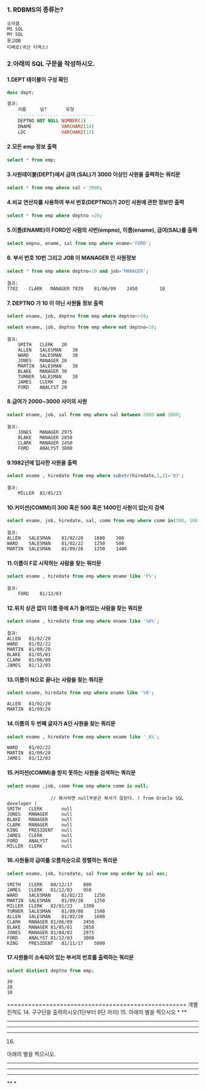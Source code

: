 ### 1. RDBMS의 종류는?
	오라클
	MS SQL
	MY SQL
	몽고DB
	티베로(국산 티맥스)

### 2.아래의 SQL 구문을 작성하시오.

#### 1.DEPT 테이블이 구성 확인
```sql
desc dept;
```
```sql
결과: 
	이름     널?       유형           
	------ -------- ------------ 
	DEPTNO NOT NULL NUMBER(2)    
	DNAME           VARCHAR2(14) 
	LOC             VARCHAR2(13) 
```
#### 2.모든 emp 정보 출력
```sql
select * from emp;
```
#### 3.사원테이블(DEPT)에서 급여 (SAL)가 3000 이상인 사원을 출력하는 쿼리문
```sql
select * from emp where sal > 3000;
```

#### 4.비교 연산자를 사용하여 부서 번호(DEPTNO)가 20인 사원에 관한 정보만 출력
```sql
select * from emp where deptno =20;
```

#### 5.이름(ENAME)이 FORD인 사람의 사번(empno), 이름(ename), 급여(SAL)를 출력
```sql
select empno, ename, sal from emp where ename='FORD';
```

#### 6. 부서 번호 10번 그리고  JOB 이 MANAGER 인 사원정보
```sql
select * from emp where deptno=10 and job='MANAGER';
```
```
결과:
7782	CLARK	MANAGER	7839	81/06/09	2450		10
```

#### 7. DEPTNO 가 10 이 아닌 사원들 정보 출력
```sql
select ename, job, deptno from emp where deptno<>10;

select ename, job, deptno from emp where not deptno=10;
```
```
결과:
	SMITH	CLERK	20
	ALLEN	SALESMAN	30
	WARD	SALESMAN	30
	JONES	MANAGER	20
	MARTIN	SALESMAN	30
	BLAKE	MANAGER	30
	TURNER	SALESMAN	30
	JAMES	CLERK	30
	FORD	ANALYST	20
```
#### 8.급여가 2000~3000 사이의 사원
```sql
select ename, job, sal from emp where sal between 2000 and 3000;
```
```
결과:
	JONES	MANAGER	2975
	BLAKE	MANAGER	2850
	CLARK	MANAGER	2450
	FORD	ANALYST	3000
```
#### 9.1982년에 입사한 사원을 출력
```sql
select ename , hiredate from emp where substr(hiredate,1,2)='82';
```
```
결과:
	MILLER	82/01/23
```
#### 10.커미션(COMM)이 300 혹은 500 혹은 1400인 사원이 있는지 검색
```sql
select ename, job, hiredate, sal, comm from emp where comm in(300, 500, 1400);
```
```
결과:
ALLEN	SALESMAN	81/02/20	1600	300
WARD	SALESMAN	81/02/22	1250	500
MARTIN	SALESMAN	81/09/28	1250	1400
```
#### 11.이름이 F로 시작하는 사람을 찾는 쿼리문
```sql
select ename , hiredate from emp where ename like 'F%';
```
```
결과:
	FORD	81/12/03
```
#### 12.위치 상관 없이 이름 중에 A가 들어있는 사람을 찾는 쿼리문
```sql
select ename , hiredate from emp where ename like '%A%';
```
```
결과:
ALLEN	81/02/20
WARD	81/02/22
MARTIN	81/09/28
BLAKE	81/05/01
CLARK	81/06/09
JAMES	81/12/03
```
#### 13.이름이 N으로 끝나는 사람을 찾는 쿼리문
```sql
select ename, hiredate from emp where ename like '%N';
```
```
ALLEN	81/02/20
MARTIN	81/09/28
```
#### 14.이름의 두 번째 글자가 A인 사원을 찾는 쿼리문
```sql
select ename , hiredate from emp where ename like '_A%';
```
```
WARD	81/02/22
MARTIN	81/09/28
JAMES	81/12/03
```
#### 15.커미션(COMM)을 받지 못하는 사원을 검색하는 쿼리문
```sql
select ename ,job, comm from emp where comm is null;
```
``` 
				// 복사하면 null부분은 복사가 않된다. ( from Oracle SQL developer ) 
SMITH	CLERK		null
JONES	MANAGER		null
BLAKE	MANAGER		null
CLARK	MANAGER		null
KING	PRESIDENT	null
JAMES	CLERK		null
FORD	ANALYST		null
MILLER	CLERK		null
```
#### 16.사원들의 급여를 오름차순으로 정렬하는 쿼리문
```sql
select ename, job, hiredate, sal from emp order by sal asc;
```
```
SMITH	CLERK	80/12/17	800
JAMES	CLERK	81/12/03	950
WARD	SALESMAN	81/02/22	1250
MARTIN	SALESMAN	81/09/28	1250
MILLER	CLERK	82/01/23	1300
TURNER	SALESMAN	81/09/08	1500
ALLEN	SALESMAN	81/02/20	1600
CLARK	MANAGER	81/06/09	2450
BLAKE	MANAGER	81/05/01	2850
JONES	MANAGER	81/04/02	2975
FORD	ANALYST	81/12/03	3000
KING	PRESIDENT	81/11/17	5000
```
#### 17.사원들이 소속되어 있는 부서의 번호를 출력하는 쿼리문
```sql
select distinct deptno from emp;
```
```
30
20
10
```

===================================================
개별 진척도
14.
 구구단을 출력하시오(1단부터 9단 까지)
15.
아래의 별을 찍으시오
    *
   **
  ***
 ****
*****
16.
아래의 별을 찍으시오.
*****
 ****
  ***
   **
    *